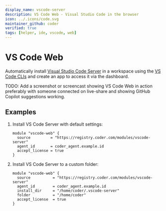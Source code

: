 ```yaml
---
display_name: vscode-server
description: VS Code Web - Visual Studio Code in the browser
icon: ../.icons/code.svg
maintainer_github: coder
verified: true
tags: [helper, ide, vscode, web]
---
```


# VS Code Web

Automatically install [Visual Studio Code Server](https://code.visualstudio.com/docs/remote/vscode-server) in a workspace using the [VS Code CLIs](https://code.visualstudio.com/docs/editor/command-line) and create an app to access it via the dashboard.

<!-- Add a screencast showing VS Code Web in action -->

TODO: Add a screenshot or screencast showing VS Code Web in action
preferably with someone connected on live-share and showing GitHub Copilot suggestions working.

## Examples

1. Install VS Code Server with default settings:

   ```hcl
   module "vscode-web" {
     source         = "https://registry.coder.com/modules/vscode-server"
     agent_id       = coder_agent.example.id
     accept_license = true
   }
   ```

2. Install VS Code Server to a custom folder:

   ```hcl
   module "vscode-web" {
     source          = "https://registry.coder.com/modules/vscode-server"
     agent_id        = coder_agent.example.id
     install_dir     = "/home/coder/.vscode-server"
     folder          = "/home/coder"
     accept_license  = true
   }
   ```
